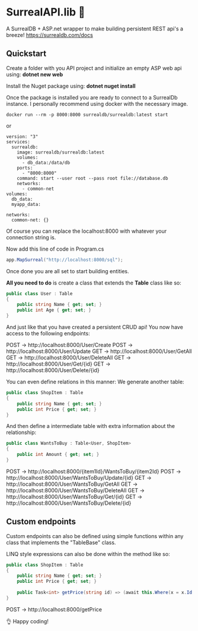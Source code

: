 # SurrealAPI.lib 🔮

A SurrealDB + ASP.net wrapper to make building persistent REST api's a breeze!
https://surrealdb.com/docs

## Quickstart
Create a folder with you API project and initialize an empty ASP web api using:
**dotnet new web** 

Install the Nuget package using: 
**dotnet nuget install**

Once the package is installed you are ready to connect to a SurrealDb instance.
I personally recommend using docker with the necessary image.

```docker-compose
docker run --rm -p 8000:8000 surrealdb/surrealdb:latest start
```

or

```docker-compose
version: "3"
services:
  surrealdb:
    image: surrealdb/surrealdb:latest
    volumes:
      - db_data:/data/db
    ports:
      - "8000:8000"
    command: start --user root --pass root file://database.db
    networks:
      - common-net
volumes:
  db_data:
  myapp_data:

networks:
  common-net: {}
```

Of course you can replace the localhost:8000 with whatever your connection
string is. 

Now add this line of code in Program.cs

```csharp	
app.MapSurreal("http://localhost:8000/sql");
```

Once done you are all set to start building entities.

**All you need to do** is create a class that extends the **Table**
class like so:

```csharp	
public class User : Table
{
    public string Name { get; set; }
    public int Age { get; set; }
}
```

And just like that you have created a persistent CRUD api!
You now have access to the following endpoints: 

POST -> http://localhost:8000/User/Create
POST -> http://localhost:8000/User/Update
GET ->  http://localhost:8000/User/GetAll
GET ->  http://localhost:8000/User/DeleteAll
GET ->  http://localhost:8000/User/Get/{id}
GET ->  http://localhost:8000/User/Delete/{id}

You can even define relations in this manner:
We generate another table: 

```csharp	
public class ShopItem : Table
{
    public string Name { get; set; }
    public int Price { get; set; }
}
```

And then define a intermediate table with extra information about the relationship:

```csharp	
public class WantsToBuy : Table<User, ShopItem>
{
    public int Amount { get; set; }
}
```

POST -> http://localhost:8000/{item1Id}/WantsToBuy/{item2Id}
POST -> http://localhost:8000/User/WantsToBuy/Update/{id}
GET ->  http://localhost:8000/User/WantsToBuy/GetAll
GET ->  http://localhost:8000/User/WantsToBuy/DeleteAll
GET ->  http://localhost:8000/User/WantsToBuy/Get/{id}
GET ->  http://localhost:8000/User/WantsToBuy/Delete/{id}

## Custom endpoints
Custom endpoints can also be defined using simple functions within any class that implements the "TableBase" class.

LINQ style expressions can also be done within the method like so:

```csharp	
public class ShopItem : Table
{
    public string Name { get; set; }
    public int Price { get; set; }
    
    public Task<int> getPrice(string id) => (await this.Where(x = x.Id == id)).Price;
}
```
POST -> http://localhost:8000/getPrice

👌 Happy coding!

